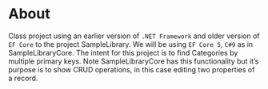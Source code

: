 ﻿# About

Class project using an earlier version of `.NET Framework` and older version of `EF Core` to the project SampleLibrary. We will be using `EF Core 5`, `C#9` as in SampleLibraryCore.
The intent for this project is to find Categories by multiple primary keys. Note SampleLibraryCore has this functionality but it’s purpose is to show CRUD operations, in this case editing two properties of a record.
